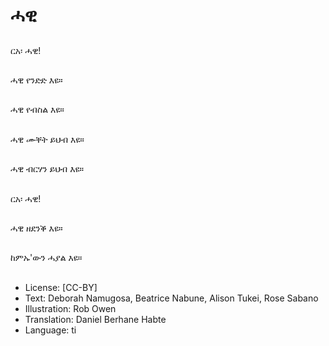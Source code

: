 # ሓዊ

##
ርአ፡ ሓዊ!

##
ሓዊ የንድድ እዩ።

##
ሓዊ የብስል እዩ።

##
ሓዊ ሙቐት ይህብ እዩ።

##
ሓዊ ብርሃን ይህብ እዩ።

##
ርአ፡ ሓዊ!

##
ሓዊ ዘደንቕ እዩ።

##
ከምኡ'ውን ሓያል እዩ።

##
* License: [CC-BY]
* Text: Deborah Namugosa, Beatrice Nabune, Alison Tukei, Rose Sabano
* Illustration: Rob Owen
* Translation: Daniel Berhane Habte
* Language: ti

